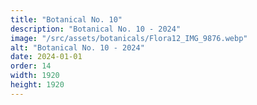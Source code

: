 ```yaml
---
title: "Botanical No. 10"
description: "Botanical No. 10 - 2024"
image: "/src/assets/botanicals/Flora12_IMG_9876.webp"
alt: "Botanical No. 10 - 2024"
date: 2024-01-01
order: 14
width: 1920
height: 1920
---
```


